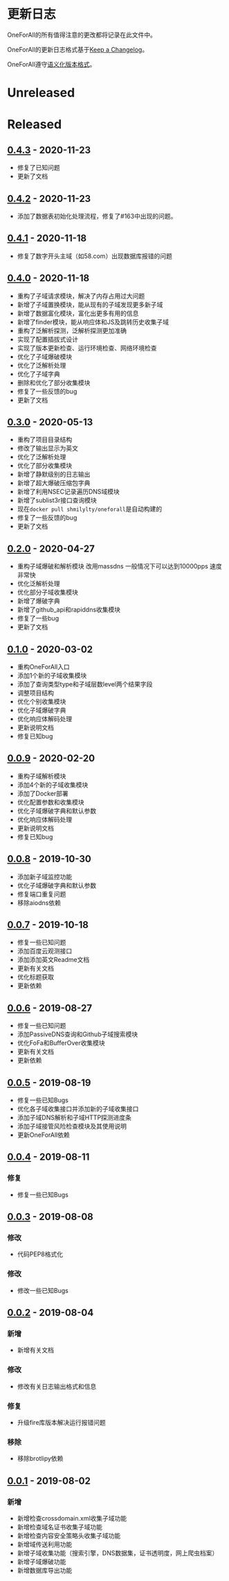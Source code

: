 # 更新日志
OneForAll的所有值得注意的更改都将记录在此文件中。

OneForAll的更新日志格式基于[Keep a Changelog](https://keepachangelog.com/zh-CN/1.0.0/)。

OneForAll遵守[语义化版本格式](https://semver.org/)。

# Unreleased

# Released
## [0.4.3](https://github.com/shmilylty/oneforall/releases/tag/v0.4.3) - 2020-11-23
- 修复了已知问题
- 更新了文档

## [0.4.2](https://github.com/shmilylty/oneforall/releases/tag/v0.4.2) - 2020-11-23
- 添加了数据表初始化处理流程，修复了#163中出现的问题。

## [0.4.1](https://github.com/shmilylty/oneforall/releases/tag/v0.4.1) - 2020-11-18
- 修复了数字开头主域（如58.com）出现数据库报错的问题

## [0.4.0](https://github.com/shmilylty/oneforall/releases/tag/v0.4.0) - 2020-11-18
- 重构了子域请求模块，解决了内存占用过大问题
- 新增了子域置换模块，能从现有的子域发现更多新子域
- 新增了数据富化模块，富化出更多有用的信息
- 新增了finder模块，能从响应体和JS及跳转历史收集子域
- 重构了泛解析探测，泛解析探测更加准确
- 实现了配置插拔式设计
- 实现了版本更新检查、运行环境检查、网络环境检查
- 优化了子域爆破模块
- 优化了泛解析处理
- 优化了子域字典
- 删除和优化了部分收集模块
- 修复了一些反馈的bug
- 更新了文档

## [0.3.0](https://github.com/shmilylty/oneforall/releases/tag/v0.3.0) - 2020-05-13
- 重构了项目目录结构
- 修改了输出显示为英文
- 优化了泛解析处理
- 优化了部分收集模块
- 新增了静默级别的日志输出
- 新增了超大爆破压缩包字典
- 新增了利用NSEC记录遍历DNS域模块
- 新增了sublist3r接口查询模块
- 现在`docker pull shmilylty/oneforall`是自动构建的
- 修复了一些反馈的bug
- 更新了文档

## [0.2.0](https://github.com/shmilylty/oneforall/releases/tag/v0.2.0) - 2020-04-27
- 重构子域爆破和解析模块 改用massdns 一般情况下可以达到10000pps 速度非常快
- 优化泛解析处理
- 优化部分子域收集模块
- 新增了爆破字典
- 新增了github_api和rapiddns收集模块
- 修复了一些bug
- 更新了文档

## [0.1.0](https://github.com/shmilylty/oneforall/releases/tag/v0.1.0) - 2020-03-02
- 重构OneForAll入口
- 添加1个新的子域收集模块
- 添加了查询类型type和子域层数level两个结果字段
- 调整项目结构
- 优化个别收集模块
- 优化子域爆破字典
- 优化响应体解码处理
- 更新说明文档
- 修复已知bug

## [0.0.9](https://github.com/shmilylty/oneforall/releases/tag/v0.0.9) - 2020-02-20
- 重构子域解析模块
- 添加4个新的子域收集模块
- 添加了Docker部署
- 优化配置参数和收集模块
- 优化子域爆破字典和默认参数
- 优化响应体解码处理
- 更新说明文档
- 修复已知bug

## [0.0.8](https://github.com/shmilylty/oneforall/releases/tag/v0.0.8) - 2019-10-30
- 添加新子域监控功能
- 优化子域爆破字典和默认参数
- 修复端口重复问题
- 移除aiodns依赖

## [0.0.7](https://github.com/shmilylty/oneforall/releases/tag/v0.0.7) - 2019-10-18
- 修复一些已知问题
- 添加百度云观测接口
- 添加添加英文Readme文档
- 更新有关文档
- 优化标题获取
- 更新依赖

## [0.0.6](https://github.com/shmilylty/oneforall/releases/tag/v0.0.6) - 2019-08-27
- 修复一些已知问题
- 添加PassiveDNS查询和Github子域搜索模块
- 优化FoFa和BufferOver收集模块
- 更新有关文档
- 更新依赖

## [0.0.5](https://github.com/shmilylty/oneforall/releases/tag/v0.0.5) - 2019-08-19
- 修复一些已知Bugs
- 优化各子域收集接口并添加新的子域收集接口
- 添加子域DNS解析和子域HTTP探测进度条
- 添加子域接管风险检查模块及其使用说明
- 更新OneForAll依赖

## [0.0.4](https://github.com/shmilylty/oneforall/releases/tag/v0.0.4) - 2019-08-11
### 修复
- 修复一些已知Bugs

## [0.0.3](https://github.com/shmilylty/oneforall/releases/tag/v0.0.3) - 2019-08-08
### 修改
- 代码PEP8格式化
### 修改
- 修改一些已知Bugs

## [0.0.2](https://github.com/shmilylty/oneforall/releases/tag/v0.0.2) - 2019-08-04
### 新增
- 新增有关文档
### 修改
- 修改有关日志输出格式和信息
### 修复
- 升级fire库版本解决运行报错问题
### 移除
- 移除brotlipy依赖


## [0.0.1](https://github.com/shmilylty/oneforall/releases/tag/v0.0.1) - 2019-08-02
### 新增
- 新增检查crossdomain.xml收集子域功能
- 新增检查域名证书收集子域功能
- 新增检查内容安全策略头收集子域功能
- 新增域传送利用功能
- 新增子域收集功能（搜索引擎，DNS数据集，证书透明度，网上爬虫档案）
- 新增子域爆破功能
- 新增数据库导出功能
